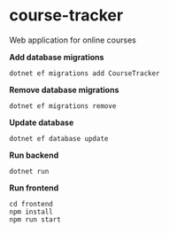 # course-tracker

Web application for online courses

**Add database migrations**

```
dotnet ef migrations add CourseTracker
```

**Remove database migrations**

```
dotnet ef migrations remove
```

**Update database**

```
dotnet ef database update
```

**Run backend**

```
dotnet run
```

**Run frontend**

```
cd frontend
npm install
npm run start
```
